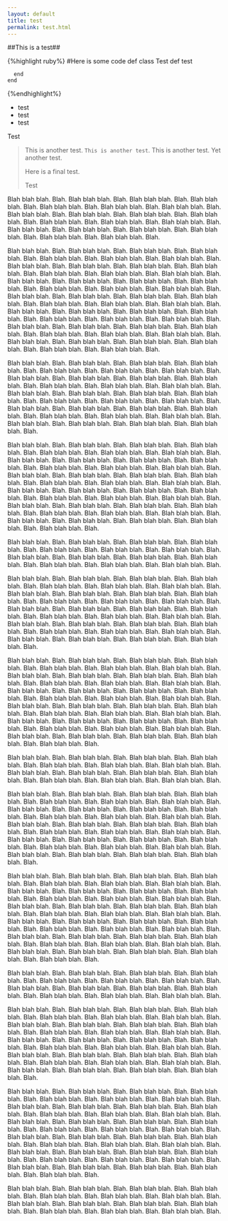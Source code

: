 ```yaml
---
layout: default
title: test
permalink: test.html
---
```


##This is a test##

{%highlight ruby%} 
 #Here is some code
    def class Test
      def test
      
      end
    end
{%endhighlight%} 

- test
- test
- test

Test

> This is another test. `This is another test`. This is another test. Yet another test. 
>
> Here is a final test. 
>
> Test

Blah blah blah. Blah. Blah blah blah. Blah. Blah blah blah. Blah. Blah blah blah. Blah. Blah blah blah. Blah. Blah blah blah. Blah. Blah blah blah. Blah. Blah blah blah. Blah. 
Blah blah blah. Blah. Blah blah blah. Blah. Blah blah blah. Blah. Blah blah blah. Blah. Blah blah blah. Blah. Blah blah blah. Blah. 
Blah blah blah. Blah. Blah blah blah. Blah. Blah blah blah. Blah. Blah blah blah. Blah. Blah blah blah. Blah. Blah blah blah. Blah. 

Blah blah blah. Blah. Blah blah blah. Blah. Blah blah blah. Blah. Blah blah blah. Blah. Blah blah blah. Blah. Blah blah blah. Blah. Blah blah blah. Blah. Blah blah blah. Blah. Blah blah blah. Blah. Blah blah blah. Blah. Blah blah blah. Blah. Blah blah blah. Blah. Blah blah blah. Blah. Blah blah blah. Blah. Blah blah blah. Blah. Blah blah blah. Blah. Blah blah blah. Blah. Blah blah blah. Blah. Blah blah blah. Blah. Blah blah blah. Blah. Blah blah blah. Blah. Blah blah blah. Blah. Blah blah blah. Blah. Blah blah blah. Blah. Blah blah blah. Blah. Blah blah blah. Blah. Blah blah blah. Blah. Blah blah blah. Blah. Blah blah blah. Blah. Blah blah blah. Blah. Blah blah blah. Blah. Blah blah blah. Blah. Blah blah blah. Blah. Blah blah blah. Blah. Blah blah blah. Blah. Blah blah blah. Blah. Blah blah blah. Blah. Blah blah blah. Blah. Blah blah blah. Blah. Blah blah blah. Blah. Blah blah blah. Blah. Blah blah blah. Blah. Blah blah blah. Blah. Blah blah blah. Blah. Blah blah blah. Blah. Blah blah blah. Blah. Blah blah blah. Blah. Blah blah blah. Blah. 


Blah blah blah. Blah. Blah blah blah. Blah. Blah blah blah. Blah. Blah blah blah. Blah. Blah blah blah. Blah. Blah blah blah. Blah. Blah blah blah. Blah. Blah blah blah. Blah. Blah blah blah. Blah. Blah blah blah. Blah. Blah blah blah. Blah. Blah blah blah. Blah. Blah blah blah. Blah. Blah blah blah. Blah. Blah blah blah. Blah. Blah blah blah. Blah. Blah blah blah. Blah. Blah blah blah. Blah. Blah blah blah. Blah. Blah blah blah. Blah. Blah blah blah. Blah. Blah blah blah. Blah. Blah blah blah. Blah. Blah blah blah. Blah. Blah blah blah. Blah. Blah blah blah. Blah. Blah blah blah. Blah. Blah blah blah. Blah. Blah blah blah. Blah. Blah blah blah. Blah. Blah blah blah. Blah. Blah blah blah. Blah. 

Blah blah blah. Blah. Blah blah blah. Blah. Blah blah blah. Blah. Blah blah blah. Blah. Blah blah blah. Blah. Blah blah blah. Blah. Blah blah blah. Blah. Blah blah blah. Blah. Blah blah blah. Blah. Blah blah blah. Blah. Blah blah blah. Blah. Blah blah blah. Blah. Blah blah blah. Blah. Blah blah blah. Blah. Blah blah blah. Blah. Blah blah blah. Blah. Blah blah blah. Blah. Blah blah blah. Blah. Blah blah blah. Blah. Blah blah blah. Blah. Blah blah blah. Blah. Blah blah blah. Blah. Blah blah blah. Blah. Blah blah blah. Blah. Blah blah blah. Blah. Blah blah blah. Blah. Blah blah blah. Blah. Blah blah blah. Blah. Blah blah blah. Blah. Blah blah blah. Blah. Blah blah blah. Blah. Blah blah blah. Blah. Blah blah blah. Blah. Blah blah blah. Blah. Blah blah blah. Blah. Blah blah blah. Blah. Blah blah blah. Blah. Blah blah blah. Blah. Blah blah blah. Blah. Blah blah blah. Blah. 

Blah blah blah. Blah. Blah blah blah. Blah. Blah blah blah. Blah. Blah blah blah. Blah. Blah blah blah. Blah. Blah blah blah. Blah. Blah blah blah. Blah. Blah blah blah. Blah. Blah blah blah. Blah. Blah blah blah. Blah. Blah blah blah. Blah. Blah blah blah. Blah. Blah blah blah. Blah. Blah blah blah. Blah. 


Blah blah blah. Blah. Blah blah blah. Blah. Blah blah blah. Blah. Blah blah blah. Blah. Blah blah blah. Blah. Blah blah blah. Blah. Blah blah blah. Blah. Blah blah blah. Blah. Blah blah blah. Blah. Blah blah blah. Blah. Blah blah blah. Blah. Blah blah blah. Blah. Blah blah blah. Blah. Blah blah blah. Blah. Blah blah blah. Blah. Blah blah blah. Blah. Blah blah blah. Blah. Blah blah blah. Blah. Blah blah blah. Blah. Blah blah blah. Blah. Blah blah blah. Blah. Blah blah blah. Blah. Blah blah blah. Blah. Blah blah blah. Blah. Blah blah blah. Blah. Blah blah blah. Blah. Blah blah blah. Blah. Blah blah blah. Blah. Blah blah blah. Blah. Blah blah blah. Blah. Blah blah blah. Blah. Blah blah blah. Blah. 

Blah blah blah. Blah. Blah blah blah. Blah. Blah blah blah. Blah. Blah blah blah. Blah. Blah blah blah. Blah. Blah blah blah. Blah. Blah blah blah. Blah. Blah blah blah. Blah. Blah blah blah. Blah. Blah blah blah. Blah. Blah blah blah. Blah. Blah blah blah. Blah. Blah blah blah. Blah. Blah blah blah. Blah. Blah blah blah. Blah. Blah blah blah. Blah. Blah blah blah. Blah. Blah blah blah. Blah. Blah blah blah. Blah. Blah blah blah. Blah. Blah blah blah. Blah. Blah blah blah. Blah. Blah blah blah. Blah. Blah blah blah. Blah. Blah blah blah. Blah. Blah blah blah. Blah. Blah blah blah. Blah. Blah blah blah. Blah. Blah blah blah. Blah. Blah blah blah. Blah. Blah blah blah. Blah. Blah blah blah. Blah. Blah blah blah. Blah. Blah blah blah. Blah. Blah blah blah. Blah. Blah blah blah. Blah. Blah blah blah. Blah. Blah blah blah. Blah. Blah blah blah. Blah. Blah blah blah. Blah. 

Blah blah blah. Blah. Blah blah blah. Blah. Blah blah blah. Blah. Blah blah blah. Blah. Blah blah blah. Blah. Blah blah blah. Blah. Blah blah blah. Blah. Blah blah blah. Blah. Blah blah blah. Blah. Blah blah blah. Blah. Blah blah blah. Blah. Blah blah blah. Blah. Blah blah blah. Blah. Blah blah blah. Blah. 



Blah blah blah. Blah. Blah blah blah. Blah. Blah blah blah. Blah. Blah blah blah. Blah. Blah blah blah. Blah. Blah blah blah. Blah. Blah blah blah. Blah. Blah blah blah. Blah. Blah blah blah. Blah. Blah blah blah. Blah. Blah blah blah. Blah. Blah blah blah. Blah. Blah blah blah. Blah. Blah blah blah. Blah. Blah blah blah. Blah. Blah blah blah. Blah. Blah blah blah. Blah. Blah blah blah. Blah. Blah blah blah. Blah. Blah blah blah. Blah. Blah blah blah. Blah. Blah blah blah. Blah. Blah blah blah. Blah. Blah blah blah. Blah. Blah blah blah. Blah. Blah blah blah. Blah. Blah blah blah. Blah. Blah blah blah. Blah. Blah blah blah. Blah. Blah blah blah. Blah. Blah blah blah. Blah. Blah blah blah. Blah. 

Blah blah blah. Blah. Blah blah blah. Blah. Blah blah blah. Blah. Blah blah blah. Blah. Blah blah blah. Blah. Blah blah blah. Blah. Blah blah blah. Blah. Blah blah blah. Blah. Blah blah blah. Blah. Blah blah blah. Blah. Blah blah blah. Blah. Blah blah blah. Blah. Blah blah blah. Blah. Blah blah blah. Blah. Blah blah blah. Blah. Blah blah blah. Blah. Blah blah blah. Blah. Blah blah blah. Blah. Blah blah blah. Blah. Blah blah blah. Blah. Blah blah blah. Blah. Blah blah blah. Blah. Blah blah blah. Blah. Blah blah blah. Blah. Blah blah blah. Blah. Blah blah blah. Blah. Blah blah blah. Blah. Blah blah blah. Blah. Blah blah blah. Blah. Blah blah blah. Blah. Blah blah blah. Blah. Blah blah blah. Blah. Blah blah blah. Blah. Blah blah blah. Blah. Blah blah blah. Blah. Blah blah blah. Blah. Blah blah blah. Blah. Blah blah blah. Blah. Blah blah blah. Blah. Blah blah blah. Blah. 

Blah blah blah. Blah. Blah blah blah. Blah. Blah blah blah. Blah. Blah blah blah. Blah. Blah blah blah. Blah. Blah blah blah. Blah. Blah blah blah. Blah. Blah blah blah. Blah. Blah blah blah. Blah. Blah blah blah. Blah. Blah blah blah. Blah. Blah blah blah. Blah. Blah blah blah. Blah. Blah blah blah. Blah. 



Blah blah blah. Blah. Blah blah blah. Blah. Blah blah blah. Blah. Blah blah blah. Blah. Blah blah blah. Blah. Blah blah blah. Blah. Blah blah blah. Blah. Blah blah blah. Blah. Blah blah blah. Blah. Blah blah blah. Blah. Blah blah blah. Blah. Blah blah blah. Blah. Blah blah blah. Blah. Blah blah blah. Blah. Blah blah blah. Blah. Blah blah blah. Blah. Blah blah blah. Blah. Blah blah blah. Blah. Blah blah blah. Blah. Blah blah blah. Blah. Blah blah blah. Blah. Blah blah blah. Blah. Blah blah blah. Blah. Blah blah blah. Blah. Blah blah blah. Blah. Blah blah blah. Blah. Blah blah blah. Blah. Blah blah blah. Blah. Blah blah blah. Blah. Blah blah blah. Blah. Blah blah blah. Blah. Blah blah blah. Blah. 

Blah blah blah. Blah. Blah blah blah. Blah. Blah blah blah. Blah. Blah blah blah. Blah. Blah blah blah. Blah. Blah blah blah. Blah. Blah blah blah. Blah. Blah blah blah. Blah. Blah blah blah. Blah. Blah blah blah. Blah. Blah blah blah. Blah. Blah blah blah. Blah. Blah blah blah. Blah. Blah blah blah. Blah. Blah blah blah. Blah. Blah blah blah. Blah. Blah blah blah. Blah. Blah blah blah. Blah. Blah blah blah. Blah. Blah blah blah. Blah. Blah blah blah. Blah. Blah blah blah. Blah. Blah blah blah. Blah. Blah blah blah. Blah. Blah blah blah. Blah. Blah blah blah. Blah. Blah blah blah. Blah. Blah blah blah. Blah. Blah blah blah. Blah. Blah blah blah. Blah. Blah blah blah. Blah. Blah blah blah. Blah. Blah blah blah. Blah. Blah blah blah. Blah. Blah blah blah. Blah. Blah blah blah. Blah. Blah blah blah. Blah. Blah blah blah. Blah. Blah blah blah. Blah. Blah blah blah. Blah. 

Blah blah blah. Blah. Blah blah blah. Blah. Blah blah blah. Blah. Blah blah blah. Blah. Blah blah blah. Blah. Blah blah blah. Blah. Blah blah blah. Blah. Blah blah blah. Blah. Blah blah blah. Blah. Blah blah blah. Blah. Blah blah blah. Blah. Blah blah blah. Blah. Blah blah blah. Blah. Blah blah blah. Blah. 